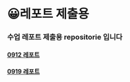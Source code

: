 # 😀레포트 제출용
### 수업 레포트 제출용 repositorie 입니다

 #### <a href="https://github.com/SEUNGACHOI0925/0912">0912 레포트</a>
 #### <a href="https://github.com/SEUNGACHOI0925/0919">0919 레포트</a>
